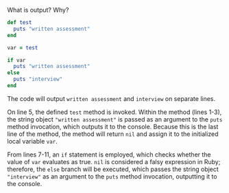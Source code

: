 What is output? Why?
```Ruby
def test
  puts "written assessment"
end

var = test

if var
  puts "written assessment"
else
  puts "interview"
end
```
The code will output `written assessment` and `interview` on separate lines.

On line 5, the defined `test` method is invoked. Within the method (lines 1-3), the string object `"written assessment"` is passed as an argument to the `puts` method invocation, which outputs it to the console. Because this is the last line of the method, the method will return `nil` and assign it to the initialized local variable `var`.

From lines 7-11, an `if` statement is employed, which checks whether the value of `var` evaluates as true. `nil` is considered a falsy expression in Ruby; therefore, the `else` branch will be executed, which passes the string object `"interview"` as an argument to the `puts` method invocation, outputting it to the console.